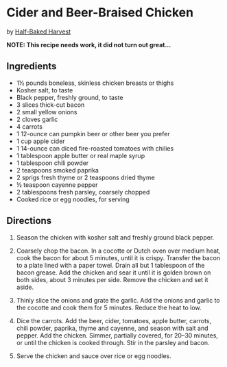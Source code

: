 # Cider and Beer-Braised Chicken 
by [Half-Baked Harvest](https://www.crateandbarrel.com/the-frame/cider-beer-braised-chicken)

**NOTE: This recipe needs work, it did not turn out great...**

## Ingredients
* 1½ pounds boneless, skinless chicken breasts or thighs
* Kosher salt, to taste
* Black pepper, freshly ground, to taste
* 3 slices thick-cut bacon
* 2 small yellow onions
* 2 cloves garlic
* 4 carrots
* 1 12-ounce can pumpkin beer or other beer you prefer
* 1 cup apple cider
* 1 14-ounce can diced fire-roasted tomatoes with chilies
* 1 tablespoon apple butter or real maple syrup
* 1 tablespoon chili powder
* 2 teaspoons smoked paprika
* 2 sprigs fresh thyme or 2 teaspoons dried thyme
* ½ teaspoon cayenne pepper
* 2 tablespoons fresh parsley, coarsely chopped
* Cooked rice or egg noodles, for serving

## Directions
1. Season the chicken with kosher salt and freshly ground black pepper.

2. Coarsely chop the bacon. In a cocotte or Dutch oven over medium heat, cook the bacon for about 5 minutes, until it is crispy. Transfer the bacon to a plate lined with a paper towel. Drain all but 1 tablespoon of the bacon grease. Add the chicken and sear it until it is golden brown on both sides, about 3 minutes per side. Remove the chicken and set it aside.

3. Thinly slice the onions and grate the garlic. Add the onions and garlic to the cocotte and cook them for 5 minutes. Reduce the heat to low.
    
4. Dice the carrots. Add the beer, cider, tomatoes, apple butter, carrots, chili powder, paprika, thyme and cayenne, and season with salt and pepper. Add the chicken. Simmer, partially covered, for 20–30 minutes, or until the chicken is cooked through. Stir in the parsley and bacon.

5. Serve the chicken and sauce over rice or egg noodles.


